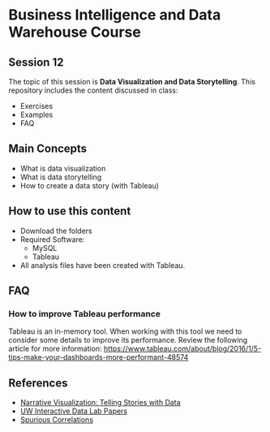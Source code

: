 # Business Intelligence and Data Warehouse Course

## Session 12

The topic of this session is **Data Visualization and Data Storytelling**. This repository includes the content discussed in class:

  - Exercises
  - Examples
  - FAQ

## Main Concepts

  - What is data visualization
  - What is data storytelling
  - How to create a data story (with Tableau)
  
## How to use this content

  - Download the folders
  - Required Software:
	  - MySQL
	  - Tableau
  - All analysis files have been created with Tableau.
  
## FAQ
 
### How to improve Tableau performance
 
Tableau is an in-memory tool. When working with this tool we need to consider some details to improve its performance. Review the following article for more information: https://www.tableau.com/about/blog/2016/1/5-tips-make-your-dashboards-more-performant-48574

## References

  - [Narrative Visualization: Telling Stories with Data](http://vis.stanford.edu/papers/narrative)
  - [UW Interactive Data Lab Papers](http://idl.cs.washington.edu/papers/)
  - [Spurious Correlations](http://www.tylervigen.com/spurious-correlations)
